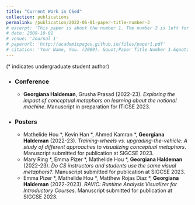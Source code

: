 ```yaml
---
title: "Current Work in CSed"
collection: publications
permalink: /publication/2022-06-01-paper-title-number-3
# excerpt: 'This paper is about the number 1. The number 2 is left for future work.'
# date: 2009-10-01
# venue: 'Journal 1'
# paperurl: 'http://academicpages.github.io/files/paper1.pdf'
# citation: 'Your Name, You. (2009). &quot;Paper Title Number 1.&quot; <i>Journal 1</i>. 1(1).'
---
```


<!-- Research I am currently working on. -->

(* indicates undergraduate student author)

- ### Conference
    - **Georgiana Haldeman**, Grusha Prasad (2022-23). _Exploring the impact of conceptual metaphors on learning about the notional machine_. Manuscript in preparation for ITiCSE 2023.

- ### Posters
    - Mathelide Hou *, Kevin Han *, Ahmed Kamran *, **Georgiana Haldeman** (2022-23). _Training-wheels vs. upgrading-the-vehicle: A study of different approaches to visualizing conceptual metaphors_. Manuscript submitted for publication at SIGCSE 2023.
    - Mary Ring *, Emma Pizer *, Mathelide Hou *, **Georgiana Haldeman** (2022-23). _Do CS instructors and students use the same visual metaphors?_. Manuscript submitted for publication at SIGCSE 2023.
    - Emma Pizer *, Mathelide Hou *, Matthew Rojas Diaz *, **Georgiana Haldeman** (2022-2023). _RAVIC: Runtime Analysis Visualizer for Introductory Courses_. Manuscript submitted for publication at SIGCSE 2023.
